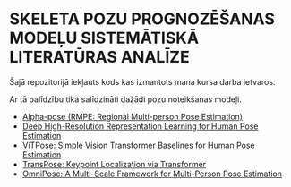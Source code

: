 # SKELETA POZU PROGNOZĒŠANAS MODEĻU SISTEMĀTISKĀ LITERATŪRAS ANALĪZE

Šajā repozitorijā iekļauts kods kas izmantots mana kursa darba ietvaros.

Ar tā palīdzību tika salīdzināti dažādi pozu noteikšanas modeļi.

 * [Alpha-pose (RMPE: Regional Multi-person Pose Estimation)](https://arxiv.org/pdf/1612.00137.pdf)
 * [Deep High-Resolution Representation Learning for Human Pose Estimation](https://arxiv.org/pdf/1902.09212v1.pdf)
 * [ViTPose: Simple Vision Transformer Baselines for Human Pose Estimation](https://arxiv.org/pdf/2204.12484v3.pdf)
 * [TransPose: Keypoint Localization via Transformer](https://arxiv.org/pdf/2012.14214v5.pdf)
 * [OmniPose: A Multi-Scale Framework for Multi-Person Pose Estimation](https://arxiv.org/abs/2103.10180)
